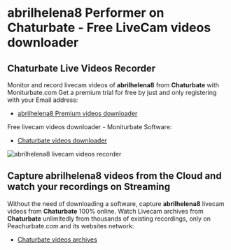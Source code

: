 # abrilhelena8 Performer on Chaturbate - Free LiveCam videos downloader

## Chaturbate Live Videos Recorder

Monitor and record livecam videos of **abrilhelena8** from **Chaturbate** with Moniturbate.com
Get a premium trial for free by just and only registering with your Email address:
* [abrilhelena8 Premium videos downloader](https://moniturbate.com/request-demo-licence-key.html)

Free livecam videos downloader - Moniturbate Software:
* [Chaturbate videos downloader](https://moniturbate.com/moniturbate-download-software.html)

![abrilhelena8 livecam videos recorder](https://peachurnet.com/templates/moniturbate-software.png)


## Capture abrilhelena8 videos from the Cloud and watch your recordings on Streaming

Without the need of downloading a software, capture **abrilhelena8** livecam videos from **Chaturbate** 100% online.
Watch Livecam archives from **Chaturbate** unlimitedly from thousands of existing recordings, only on Peachurbate.com and its websites network:
* [Chaturbate videos archives](https://peachurnet.com/)